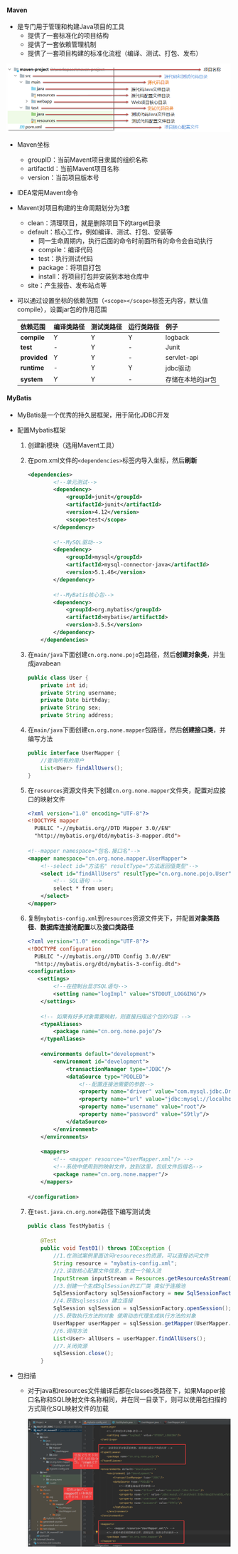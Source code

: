 #### Maven

- 是专门用于管理和构建Java项目的工具
  - 提供了一套标准化的项目结构
  - 提供了一套依赖管理机制
  - 提供了一套项目构建的标准化流程（编译、测试、打包、发布）

![image-20221124203926397](images/image-20221124203926397.png)



- Maven坐标
  - groupID：当前Mavent项目隶属的组织名称
  - artifactld：当前Mavent项目名称
  - version：当前项目版本号



- IDEA常用Mavent命令
- Mavent对项目构建的生命周期划分为3套
  - clean：清理项目，就是删除项目下的target目录
  - default：核心工作，例如编译、测试、打包、安装等
    - 同一生命周期内，执行后面的命令时前面所有的命令会自动执行
    - compile：编译代码
    - test：执行测试代码
    - package：将项目打包
    - install：将项目打包并安装到本地仓库中
  - site：产生报告、发布站点等



- 可以通过设置坐标的依赖范围（`<scope></scope>`标签无内容，默认值compile），设置jar包的作用范围

  | **依赖范围** | **编译类路径** | **测试类路径** | **运行类路径** | **例子**          |
  | ------------ | -------------- | -------------- | -------------- | ----------------- |
  | **compile**  | Y              | Y              | Y              | logback           |
  | **test**     | -              | Y              | -              | Junit             |
  | **provided** | Y              | Y              | -              | servlet-api       |
  | **runtime**  | -              | Y              | Y              | jdbc驱动          |
  | **system**   | Y              | Y              | -              | 存储在本地的jar包 |



#### MyBatis

- MyBatis是一个优秀的持久层框架，用于简化JDBC开发



- 配置Mybatis框架

  1. 创建新模块（选用Mavent工具）

  2. 在pom.xml文件的`<dependencies>`标签内导入坐标，然后**刷新**

     ```xml
     <dependencies>
             <!--单元测试-->
             <dependency>
                 <groupId>junit</groupId>
                 <artifactId>junit</artifactId>
                 <version>4.12</version>
                 <scope>test</scope>
             </dependency>
     
             <!--MySQL驱动-->
             <dependency>
                 <groupId>mysql</groupId>
                 <artifactId>mysql-connector-java</artifactId>
                 <version>5.1.46</version>
             </dependency>
     
             <!--MyBatis核心包-->
             <dependency>
                 <groupId>org.mybatis</groupId>
                 <artifactId>mybatis</artifactId>
                 <version>3.5.5</version>
             </dependency>
         </dependencies>
     ```

  3. 在`main/java`下面创建`cn.org.none.pojo`包路径，然后**创建对象类**，并生成javabean

     ```java
     public class User {
         private int id;
         private String username;
         private Date birthday;
         private String sex;
         private String address;
     ```

  4. 在`main/java`下面创建`cn.org.none.mapper`包路径，然后**创建接口类**，并编写方法

     ```java
     public interface UserMapper {
         //查询所有的用户
         List<User> findAllUsers();
     }
     ```

  5. 在`resources`资源文件夹下创建`cn.org.none.mapper`文件夹，配置对应接口的映射文件

     ```xml
     <?xml version="1.0" encoding="UTF-8"?>
     <!DOCTYPE mapper  
       PUBLIC "-//mybatis.org//DTD Mapper 3.0//EN"  
       "http://mybatis.org/dtd/mybatis-3-mapper.dtd">
     
     <!--mapper namespace="包名.接口名"-->
     <mapper namespace="cn.org.none.mapper.UserMapper">
         <!--select id="方法名" resultType="方法返回值类型"-->
         <select id="findAllUsers" resultType="cn.org.none.pojo.User">
             <!-- SQL语句 -->
             select * from user;
         </select>
     </mapper>
     ```

  6. 复制`mybatis-config.xml`到`resources`资源文件夹下，并配置**对象类路径**、**数据库连接池配置**以及**接口类路径**

     ```xml
     <?xml version="1.0" encoding="UTF-8"?>
     <!DOCTYPE configuration  
       PUBLIC "-//mybatis.org//DTD Config 3.0//EN"  
       "http://mybatis.org/dtd/mybatis-3-config.dtd">
     <configuration>
     	<settings>
             <!--在控制台显示SQL语句-->
             <setting name="logImpl" value="STDOUT_LOGGING"/>
         </settings>
     
         <!-- 如果有好多对象需要映射，则直接扫描这个包的内容 -->
         <typeAliases>
             <package name="cn.org.none.pojo"/>
         </typeAliases>
     
         <environments default="development">
             <environment id="development">
                 <transactionManager type="JDBC"/>
                 <dataSource type="POOLED">
                     <!--配置连接池需要的参数-->
                     <property name="driver" value="com.mysql.jdbc.Driver"/>
                     <property name="url" value="jdbc:mysql://localhost:3306/day18?useSSL=false"/>
                     <property name="username" value="root"/>
                     <property name="password" value="S9tly"/>
                 </dataSource>
             </environment>
         </environments>
     
         <mappers>
             <!-- <mapper resource="UserMapper.xml"/> -->
             <!--系统中使用到的映射文件，放到这里，包括文件后缀名-->
             <package name="cn.org.none.mapper"/>
         </mappers>
         
     </configuration>
     ```

  7. 在`test.java.cn.org.none`路径下编写测试类

     ```java
     public class TestMybatis {
     
         @Test
         public void Test01() throws IOException {
             //1.在测试案例里面访问resoureces的资源，可以直接访问文件
             String resource = "mybatis-config.xml";
             //2.读取核心配置文件信息，生成一个输入流
             InputStream inputStream = Resources.getResourceAsStream(resource);
             //3.创建一个生成SqlSession的工厂类 类似于连接池
             SqlSessionFactory sqlSessionFactory = new SqlSessionFactoryBuilder().build(inputStream);
             //4.获取sqlsession 建立连接
             SqlSession sqlSession = sqlSessionFactory.openSession();
             //5.获取执行方法的对象 使用动态代理生成执行方法的对象
             UserMapper userMapper = sqlSession.getMapper(UserMapper.class);
             //6.调用方法
             List<User> allUsers = userMapper.findAllUsers();
             //7.关闭资源
             sqlSession.close();
         }
     ```

     

- 包扫描

  - 对于java和resources文件编译后都在classes类路径下，如果Mapper接口名称和SQL映射文件名称相同，并在同一目录下，则可以使用包扫描的方式简化SQL映射文件的加载

    ![image-20221124215052751](images/image-20221124215052751.png)